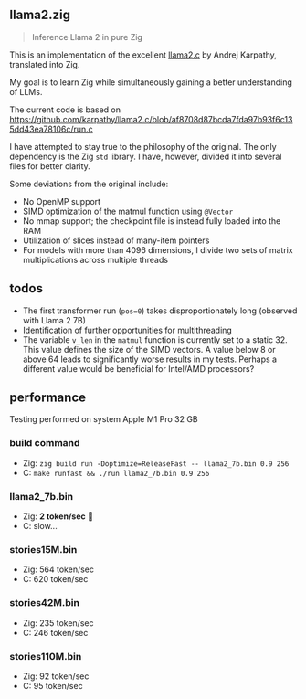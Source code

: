 ## llama2.zig

> Inference Llama 2 in pure Zig

This is an implementation of the excellent [llama2.c](https://github.com/karpathy/llama2.c) by
Andrej Karpathy, translated into Zig.

My goal is to learn Zig while simultaneously gaining a better understanding of LLMs.

The current code is based on
https://github.com/karpathy/llama2.c/blob/af8708d87bcda7fda97b93f6c135dd43ea78106c/run.c

I have attempted to stay true to the philosophy of the original. The only dependency is the Zig
`std` library. I have, however, divided it into several files for better clarity.

Some deviations from the original include:

- No OpenMP support
- SIMD optimization of the matmul function using `@Vector`
- No mmap support; the checkpoint file is instead fully loaded into the RAM
- Utilization of slices instead of many-item pointers
- For models with more than 4096 dimensions, I divide two sets of matrix multiplications across
  multiple threads

## todos

- The first transformer run (`pos=0`) takes disproportionately long (observed with Llama 2 7B)
- Identification of further opportunities for multithreading
- The variable `v_len` in the `matmul` function is currently set to a static 32. This value defines
  the size of the SIMD vectors. A value below 8 or above 64 leads to significantly worse results in
  my tests. Perhaps a different value would be beneficial for Intel/AMD processors?

## performance

Testing performed on system Apple M1 Pro 32 GB

### build command

- Zig: `zig build run -Doptimize=ReleaseFast -- llama2_7b.bin 0.9 256`
- C: `make runfast && ./run llama2_7b.bin 0.9 256`

### llama2_7b.bin

- Zig: **2 token/sec** 🎉
- C: slow...

### stories15M.bin

- Zig: 564 token/sec
- C: 620 token/sec

### stories42M.bin

- Zig: 235 token/sec
- C: 246 token/sec

### stories110M.bin

- Zig: 92 token/sec
- C: 95 token/sec
